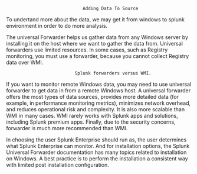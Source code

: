                                  Adding Data To Source

To undertand more  about the data, we may get it from windows to splunk environment in order to do more analysis.

The universal Forwarder helps us gather data from any Windows server by installing it on the host where we want to gather the data from.
Universal forwarders use limited resources. In some cases, such as Registry monitoring, you must use a forwarder, because you cannot collect Registry data over WMI.

                              Splunk forwarders versus WMI. 

If you want to monitor remote Windows data, you may need to use universal forwarder to get data in from a remote Windows host. A universal forwarder offers the most types of data sources, provides more detailed data (for example, in performance monitoring metrics), minimizes network overhead, and reduces operational risk and complexity. It is also more scalable than WMI in many cases. WMI rarely works with Splunk apps and solutions, including Splunk premium apps. Finally, due to the security concerns, forwarder is much more recommended than WMI.

In choosing the user Splunk Enterprise should run as, the user determines what Splunk Enterprise can monitor. And for installation options, the Splunk Universal Forwarder documentation has many topics related to installation on Windows. A best practice is to perform the installation a consistent way with limited post installation configuration. 

